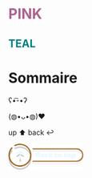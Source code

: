 <h1 style="color: #ab638c"> PINK </h1>
<h2 style="color: #008080;">TEAL </h2>

# Sommaire

ʕ•͡-•ʔ

(◍•ᴗ•◍)❤

up ⬆️
back ↩️

 <a href="./doc/read-more/objectifs-consignes.md">
  <img src="../assets/design/button/back_to_top.png" alt="Read more" style="width: 150px; height: auto;">
  </a>
